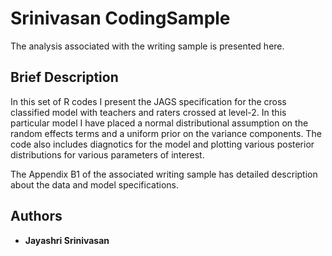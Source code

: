 # Srinivasan CodingSample

The analysis associated with the writing sample is presented here.    

## Brief Description

In this set of R codes I present the JAGS specification for the cross classified model with teachers and raters crossed at level-2. In this particular model I have placed a normal distributional assumption on the random effects terms and a uniform prior on the variance components. The code also includes diagnotics for the model and plotting various posterior distributions for various parameters of interest.

The Appendix B1 of the associated writing sample has detailed description about the data and model specifications.

## Authors

* **Jayashri Srinivasan**
